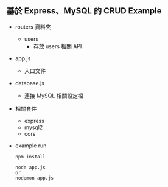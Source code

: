 ## 基於 Express、MySQL 的 CRUD Example

- routers 資料夾
  - users
    - 存放 users 相關 API

- app.js
  - 入口文件

- database.js
  - 連接 MySQL 相關設定檔

- 相關套件
  - express
  - mysql2
  - cors

- example run
  ```
  npm install
  
  node app.js
  or
  nodemon app.js
  ```